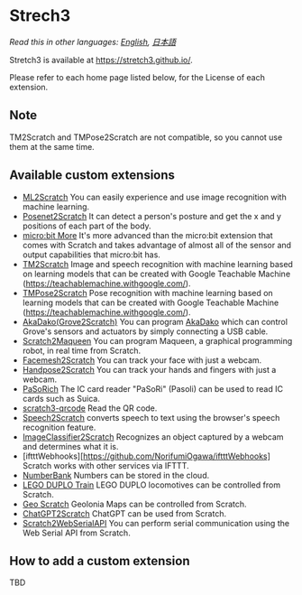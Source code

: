 # Strech3

*Read this in other languages: [English](README.en.md), [日本語](README.md)*

Stretch3 is available at https://stretch3.github.io/.

Please refer to each home page listed below, for the License of each extension.

## Note

TM2Scratch and TMPose2Scratch are not compatible, so you cannot use them at the same time.

## Available custom extensions

- [ML2Scratch](https://github.com/champierre/ml2scratch) You can easily experience and use image recognition with machine learning.
- [Posenet2Scratch](https://github.com/champierre/posenet2scratch) It can detect a person's posture and get the x and y positions of each part of the body.
- [micro:bit More](https://lab.yengawa.com/project/scratch-microbit-more/) It's more advanced than the micro:bit extension that comes with Scratch and takes advantage of almost all of the sensor and output capabilities that micro:bit has.
- [TM2Scratch](https://github.com/champierre/tm2scratch) Image and speech recognition with machine learning based on learning models that can be created with Google Teachable Machine (https://teachablemachine.withgoogle.com/).
- [TMPose2Scratch](https://github.com/champierre/tmpose2scratch) Pose recognition with machine learning based on learning models that can be created with Google Teachable Machine (https://teachablemachine.withgoogle.com/).
- [AkaDako(Grove2Scratch)](https://github.com/tfabworks/xcx-g2s) You can program [AkaDako](https://akadako.com) which can control Grove's sensors and actuators by simply connecting a USB cable.
- [Scratch2Maqueen](https://github.com/champierre/scratch2maqueen) You can program Maqueen, a graphical programming robot, in real time from Scratch.
- [Facemesh2Scratch](https://github.com/champierre/facemesh2scratch) You can track your face with just a webcam.
- [Handpose2Scratch](https://github.com/champierre/handpose2scratch) You can track your hands and fingers with just a webcam.
- [PaSoRich](https://github.com/con3office/pasorich) The IC card reader "PaSoRi" (Pasoli) can be used to read IC cards such as Suica.
- [scratch3-qrcode](https://github.com/sugiura-lab/scratch3-qrcode) Read the QR code.
- [Speech2Scratch](https://github.com/champierre/speech2scratch) converts speech to text using the browser's speech recognition feature.
- [ImageClassifier2Scratch](https://github.com/champierre/ic2scratch) Recognizes an object captured by a webcam and determines what it is.
- [iftttWebhooks][https://github.com/NorifumiOgawa/iftttWebhooks] Scratch works with other services via IFTTT.
- [NumberBank](https://github.com/con3office/numberbank) Numbers can be stored in the cloud.
- [LEGO DUPLO Train](https://github.com/bricklife/scratch-lego-bluetooth-extensions) LEGO DUPLO locomotives can be controlled from Scratch.
- [Geo Scratch](https://github.com/geolonia/x-geo-scratch) Geolonia Maps can be controlled from Scratch.
- [ChatGPT2Scratch](https://github.com/ichiroc/chatgpt2scratch) ChatGPT can be used from Scratch.
- [Scratch2WebSerialAPI](https://github.com/champierre/scratch2webserialapi/) You can perform serial communication using the Web Serial API from Scratch.

## How to add a custom extension

TBD
